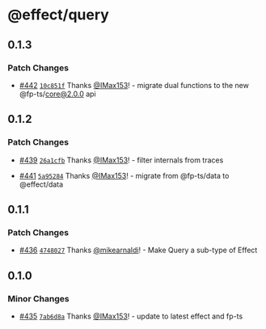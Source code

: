 # @effect/query

## 0.1.3

### Patch Changes

- [#442](https://github.com/Effect-TS/query/pull/442) [`10c851f`](https://github.com/Effect-TS/query/commit/10c851f4e837efdbb355aa46343ce6c45098f68e) Thanks [@IMax153](https://github.com/IMax153)! - migrate dual functions to the new @fp-ts/core@2.0.0 api

## 0.1.2

### Patch Changes

- [#439](https://github.com/Effect-TS/query/pull/439) [`26a1cfb`](https://github.com/Effect-TS/query/commit/26a1cfb0f46b3746ef94836738439be764f24cb2) Thanks [@IMax153](https://github.com/IMax153)! - filter internals from traces

- [#441](https://github.com/Effect-TS/query/pull/441) [`5a95284`](https://github.com/Effect-TS/query/commit/5a95284eccf1053609adced8d69c8805e64556f2) Thanks [@IMax153](https://github.com/IMax153)! - migrate from @fp-ts/data to @effect/data

## 0.1.1

### Patch Changes

- [#436](https://github.com/Effect-TS/query/pull/436) [`4748027`](https://github.com/Effect-TS/query/commit/4748027bf90c00a77d259c6b853e1d66321cf326) Thanks [@mikearnaldi](https://github.com/mikearnaldi)! - Make Query a sub-type of Effect

## 0.1.0

### Minor Changes

- [#435](https://github.com/Effect-TS/query/pull/435) [`7ab6d8a`](https://github.com/Effect-TS/query/commit/7ab6d8ab3f0ef117d161ddc991b2443bb148f253) Thanks [@IMax153](https://github.com/IMax153)! - update to latest effect and fp-ts
